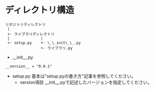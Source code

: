 ディレクトリ構造
=====

```
リポジトリディレクトリ
 |
 +- ライブラリディレクトリ
 |              |
 +- setup.py    +- \_\_init\_\_.py
                +- ライブラリ.py
```

* \_\_init\_\_.py
```
__version__ = "0.0.1"
```

* setup.py
基本は"setup.pyの書き方"記事を参照してください。
    - version項目
    \_\_init\_\_.pyで記述したバージョンを指定してください。

